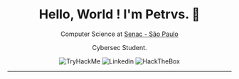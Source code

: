 <div align="center">
<h1>Hello, World ! I'm Petrvs. 🧠</h1>

<p>Computer Science at <a href="https://www.sp.senac.br/">Senac - São Paulo</a></p>
<p>Cybersec Student.</p>
<img src="https://img.shields.io/badge/TryHackMe-212C42?style=for-the-badge&logo=TryHackMe&logoColor=white" alt="TryHackMe">
<img src="https://img.shields.io/badge/LinkedIn-0077B5?style=for-the-badge&logo=linkedin&logoColor=white" alt="Linkedin">
<img src="https://img.shields.io/badge/HackTheBox-111927?style=for-the-badge&logo=Hack%20The%20Box&logoColor=9FEF00" alt="HackTheBox">
</div>

---
